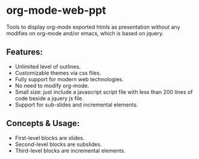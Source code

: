 # org-mode-web-ppt
Tools to display org-mode exported htmls as presentation without any modifies on org-mode and/or emacs, which is based on jquery.
## Features:
  - Unlimited level of outlines.
  - Customizable themes via css files.
  - Fully support for modern web technologies.
  - No need to modify org-mode.
  - Small size: just include a javascript script file with less than 200 lines of code beside a jquery js file.
  - Support for sub-slides and incremental elements.
  
## Concepts & Usage:
  - First-level blocks are slides.
  - Second-level blocks are subslides.
  - Third-level blocks are incremental elements.
  
